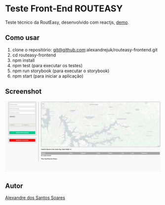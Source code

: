 # Teste Front-End ROUTEASY
Teste técnico da RoutEasy, desenvolvido com reactjs, [demo](https://routeasy-fullstack-alexandre.netlify.app). 

## Como usar

1. clone o repositório: git@github.com:alexandrejuk/routeasy-frontend.git
2. cd routeasy-frontend
3. npm install
4. npm test (para executar os testes)
5. npm run storybook (para executar o storybook)
6. npm start (para iniciar a aplicação)

## Screenshot
![routeasy-frontend](./screen-shot/screen.png)



## Autor
[Alexandre dos Santos Soares](https://github.com/alexandrejuk)

